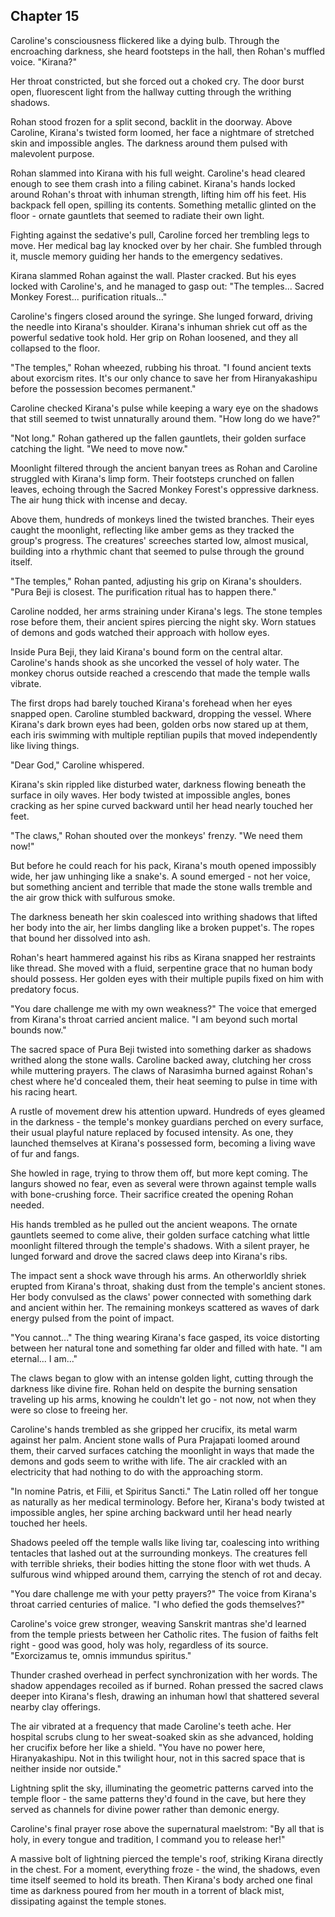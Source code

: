 ## Chapter 15

Caroline's consciousness flickered like a dying bulb. Through the encroaching darkness, she heard footsteps in the hall, then Rohan's muffled voice. "Kirana?"

Her throat constricted, but she forced out a choked cry. The door burst open, fluorescent light from the hallway cutting through the writhing shadows.

Rohan stood frozen for a split second, backlit in the doorway. Above Caroline, Kirana's twisted form loomed, her face a nightmare of stretched skin and impossible angles. The darkness around them pulsed with malevolent purpose.

Rohan slammed into Kirana with his full weight. Caroline's head cleared enough to see them crash into a filing cabinet. Kirana's hands locked around Rohan's throat with inhuman strength, lifting him off his feet. His backpack fell open, spilling its contents. Something metallic glinted on the floor - ornate gauntlets that seemed to radiate their own light.

Fighting against the sedative's pull, Caroline forced her trembling legs to move. Her medical bag lay knocked over by her chair. She fumbled through it, muscle memory guiding her hands to the emergency sedatives.

Kirana slammed Rohan against the wall. Plaster cracked. But his eyes locked with Caroline's, and he managed to gasp out: "The temples... Sacred Monkey Forest... purification rituals..."

Caroline's fingers closed around the syringe. She lunged forward, driving the needle into Kirana's shoulder. Kirana's inhuman shriek cut off as the powerful sedative took hold. Her grip on Rohan loosened, and they all collapsed to the floor.

"The temples," Rohan wheezed, rubbing his throat. "I found ancient texts about exorcism rites. It's our only chance to save her from Hiranyakashipu before the possession becomes permanent."

Caroline checked Kirana's pulse while keeping a wary eye on the shadows that still seemed to twist unnaturally around them. "How long do we have?"

"Not long." Rohan gathered up the fallen gauntlets, their golden surface catching the light. "We need to move now."

Moonlight filtered through the ancient banyan trees as Rohan and Caroline struggled with Kirana's limp form. Their footsteps crunched on fallen leaves, echoing through the Sacred Monkey Forest's oppressive darkness. The air hung thick with incense and decay.

Above them, hundreds of monkeys lined the twisted branches. Their eyes caught the moonlight, reflecting like amber gems as they tracked the group's progress. The creatures' screeches started low, almost musical, building into a rhythmic chant that seemed to pulse through the ground itself.

"The temples," Rohan panted, adjusting his grip on Kirana's shoulders. "Pura Beji is closest. The purification ritual has to happen there."

Caroline nodded, her arms straining under Kirana's legs. The stone temples rose before them, their ancient spires piercing the night sky. Worn statues of demons and gods watched their approach with hollow eyes.

Inside Pura Beji, they laid Kirana's bound form on the central altar. Caroline's hands shook as she uncorked the vessel of holy water. The monkey chorus outside reached a crescendo that made the temple walls vibrate.

The first drops had barely touched Kirana's forehead when her eyes snapped open. Caroline stumbled backward, dropping the vessel. Where Kirana's dark brown eyes had been, golden orbs now stared up at them, each iris swimming with multiple reptilian pupils that moved independently like living things.

"Dear God," Caroline whispered.

Kirana's skin rippled like disturbed water, darkness flowing beneath the surface in oily waves. Her body twisted at impossible angles, bones cracking as her spine curved backward until her head nearly touched her feet.

"The claws," Rohan shouted over the monkeys' frenzy. "We need them now!"

But before he could reach for his pack, Kirana's mouth opened impossibly wide, her jaw unhinging like a snake's. A sound emerged - not her voice, but something ancient and terrible that made the stone walls tremble and the air grow thick with sulfurous smoke.

The darkness beneath her skin coalesced into writhing shadows that lifted her body into the air, her limbs dangling like a broken puppet's. The ropes that bound her dissolved into ash.

Rohan's heart hammered against his ribs as Kirana snapped her restraints like thread. She moved with a fluid, serpentine grace that no human body should possess. Her golden eyes with their multiple pupils fixed on him with predatory focus.

"You dare challenge me with my own weakness?" The voice that emerged from Kirana's throat carried ancient malice. "I am beyond such mortal bounds now."

The sacred space of Pura Beji twisted into something darker as shadows writhed along the stone walls. Caroline backed away, clutching her cross while muttering prayers. The claws of Narasimha burned against Rohan's chest where he'd concealed them, their heat seeming to pulse in time with his racing heart.

A rustle of movement drew his attention upward. Hundreds of eyes gleamed in the darkness - the temple's monkey guardians perched on every surface, their usual playful nature replaced by focused intensity. As one, they launched themselves at Kirana's possessed form, becoming a living wave of fur and fangs.

She howled in rage, trying to throw them off, but more kept coming. The langurs showed no fear, even as several were thrown against temple walls with bone-crushing force. Their sacrifice created the opening Rohan needed.

His hands trembled as he pulled out the ancient weapons. The ornate gauntlets seemed to come alive, their golden surface catching what little moonlight filtered through the temple's shadows. With a silent prayer, he lunged forward and drove the sacred claws deep into Kirana's ribs.

The impact sent a shock wave through his arms. An otherworldly shriek erupted from Kirana's throat, shaking dust from the temple's ancient stones. Her body convulsed as the claws' power connected with something dark and ancient within her. The remaining monkeys scattered as waves of dark energy pulsed from the point of impact.

"You cannot..." The thing wearing Kirana's face gasped, its voice distorting between her natural tone and something far older and filled with hate. "I am eternal... I am..."

The claws began to glow with an intense golden light, cutting through the darkness like divine fire. Rohan held on despite the burning sensation traveling up his arms, knowing he couldn't let go - not now, not when they were so close to freeing her.

Caroline's hands trembled as she gripped her crucifix, its metal warm against her palm. Ancient stone walls of Pura Prajapati loomed around them, their carved surfaces catching the moonlight in ways that made the demons and gods seem to writhe with life. The air crackled with an electricity that had nothing to do with the approaching storm.

"In nomine Patris, et Filii, et Spiritus Sancti." The Latin rolled off her tongue as naturally as her medical terminology. Before her, Kirana's body twisted at impossible angles, her spine arching backward until her head nearly touched her heels.

Shadows peeled off the temple walls like living tar, coalescing into writhing tentacles that lashed out at the surrounding monkeys. The creatures fell with terrible shrieks, their bodies hitting the stone floor with wet thuds. A sulfurous wind whipped around them, carrying the stench of rot and decay.

"You dare challenge me with your petty prayers?" The voice from Kirana's throat carried centuries of malice. "I who defied the gods themselves?"

Caroline's voice grew stronger, weaving Sanskrit mantras she'd learned from the temple priests between her Catholic rites. The fusion of faiths felt right - good was good, holy was holy, regardless of its source. "Exorcizamus te, omnis immundus spiritus."

Thunder crashed overhead in perfect synchronization with her words. The shadow appendages recoiled as if burned. Rohan pressed the sacred claws deeper into Kirana's flesh, drawing an inhuman howl that shattered several nearby clay offerings.

The air vibrated at a frequency that made Caroline's teeth ache. Her hospital scrubs clung to her sweat-soaked skin as she advanced, holding her crucifix before her like a shield. "You have no power here, Hiranyakashipu. Not in this twilight hour, not in this sacred space that is neither inside nor outside."

Lightning split the sky, illuminating the geometric patterns carved into the temple floor - the same patterns they'd found in the cave, but here they served as channels for divine power rather than demonic energy.

Caroline's final prayer rose above the supernatural maelstrom: "By all that is holy, in every tongue and tradition, I command you to release her!"

A massive bolt of lightning pierced the temple's roof, striking Kirana directly in the chest. For a moment, everything froze - the wind, the shadows, even time itself seemed to hold its breath. Then Kirana's body arched one final time as darkness poured from her mouth in a torrent of black mist, dissipating against the temple stones.
